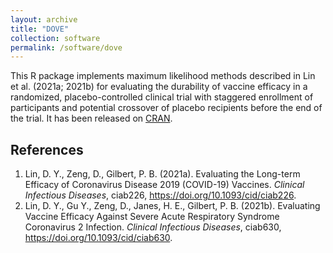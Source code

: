 ```yaml
---
layout: archive
title: "DOVE"
collection: software
permalink: /software/dove
---
```


This R package implements maximum likelihood methods described in Lin et al. (2021a; 2021b) for evaluating the durability of vaccine efficacy in a randomized, placebo-controlled clinical trial with staggered enrollment of participants and potential crossover of placebo recipients before the end of the trial. It has been released on [CRAN](https://www.google.com/url?q=https%3A%2F%2Fcran.r-project.org%2Fweb%2Fpackages%2FDOVE%2Findex.html&sa=D&sntz=1&usg=AOvVaw1_S0TzF8tavmEWL5EROJRa).  

References
------
1. Lin, D. Y., Zeng, D., Gilbert, P. B. (2021a). Evaluating the Long-term Efficacy of Coronavirus Disease 2019 (COVID-19) Vaccines. *Clinical Infectious Diseases*, ciab226, https://doi.org/10.1093/cid/ciab226.
1. Lin, D. Y., Gu Y., Zeng, D., Janes, H. E., Gilbert, P. B. (2021b).  Evaluating Vaccine Efficacy Against Severe Acute Respiratory Syndrome Coronavirus 2 Infection. *Clinical Infectious Diseases*, ciab630, https://doi.org/10.1093/cid/ciab630.